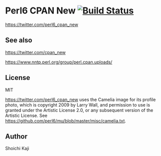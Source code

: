 # Perl6 CPAN New [![Build Status](https://travis-ci.com/skaji/perl6-cpan-new.svg?branch=master)](https://travis-ci.com/skaji/perl6-cpan-new)

https://twitter.com/perl6_cpan_new

## See also

https://twitter.com/cpan_new

https://www.nntp.perl.org/group/perl.cpan.uploads/

## License

MIT

https://twitter.com/perl6_cpan_new uses the Camelia image for its profile photo,
which is copyright 2009 by Larry Wall, and permission to use
is granted under the Artistic License 2.0, or any subsequent version
of the Artistic License. See https://github.com/perl6/mu/blob/master/misc/camelia.txt.

## Author

Shoichi Kaji
